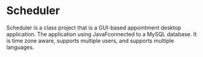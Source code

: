# Scheduler
Scheduler is a class project that is a GUI-based appointment desktop application. The application using JavaFconnected to a MySQL database. It is time zone aware, supports multiple users, and supports multiple languages. 
